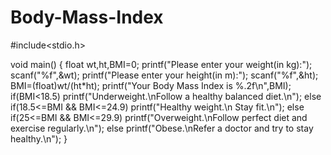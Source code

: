# Body-Mass-Index
#include<stdio.h>

void main()
{
float wt,ht,BMI=0;
printf("Please enter your weight(in kg):");
scanf("%f",&wt);
printf("Please enter your height(in m):");
scanf("%f",&ht);
BMI=(float)wt/(ht*ht);
printf("Your Body Mass Index is %.2f\n",BMI);
if(BMI<18.5)
printf("Underweight.\nFollow a healthy balanced diet.\n");
else if(18.5<=BMI && BMI<=24.9)
printf("Healthy weight.\n Stay fit.\n");
else if(25<=BMI && BMI<=29.9)
printf("Overweight.\nFollow perfect diet and exercise regularly.\n");
else
printf("Obese.\nRefer a doctor and try to stay healthy.\n");
}
